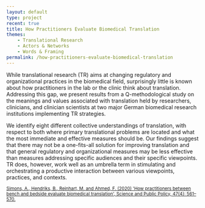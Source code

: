 ```yaml
---
layout: default
type: project
recent: true
title: How Practitioners Evaluate Biomedical Translation
themes: 
    - Translational Research
    - Actors & Networks
    - Words & Framing
permalink: /how-practitioners-evaluate-biomedical-translation
---
```


While translational research (TR) aims at changing regulatory and organizational practices in the biomedical field, surprisingly little is known about how practitioners in the lab or the clinic think about translation. Addressing this gap, we present results from a Q-methodological study on the meanings and values associated with translation held by researchers, clinicians, and clinician scientists at two major German biomedical research institutions implementing TR strategies. 

We identify eight different collective understandings of translation, with respect to both where primary translational problems are located and what the most immediate and effective measures should be. Our findings suggest that there may not be a one-fits-all solution for improving translation and that general regulatory and organizational measures may be less effective than measures addressing specific audiences and their specific viewpoints. TR does, however, work well as an umbrella term in stimulating and orchestrating a productive interaction between various viewpoints, practices, and contexts.

<small>
    <a href="https://doi.org/10.1093/scipol/scaa035">
        Simons, A., Hendriks, B., Reinhart, M. and Ahmed, F. (2020) 'How practitioners between bench and bedside evaluate biomedical translation', Science and Public Policy, 47(4): 561–570.
    </a>
</small>
